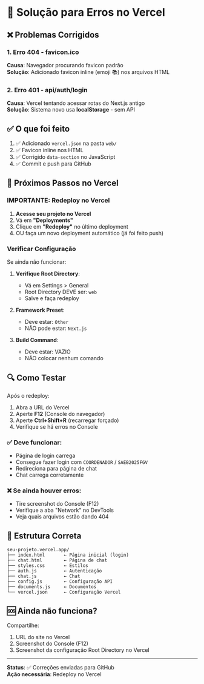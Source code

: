 # 🔧 Solução para Erros no Vercel

## ❌ Problemas Corrigidos

### 1. Erro 404 - favicon.ico
**Causa**: Navegador procurando favicon padrão  
**Solução**: Adicionado favicon inline (emoji 📚) nos arquivos HTML

### 2. Erro 401 - api/auth/login
**Causa**: Vercel tentando acessar rotas do Next.js antigo  
**Solução**: Sistema novo usa **localStorage** - sem API

## ✅ O que foi feito

1. ✅ Adicionado `vercel.json` na pasta `web/`
2. ✅ Favicon inline nos HTML
3. ✅ Corrigido `data-section` no JavaScript
4. ✅ Commit e push para GitHub

## 🚀 Próximos Passos no Vercel

### IMPORTANTE: Redeploy no Vercel

1. **Acesse seu projeto no Vercel**
2. Vá em **"Deployments"**
3. Clique em **"Redeploy"** no último deployment
4. OU faça um novo deployment automático (já foi feito push)

### Verificar Configuração

Se ainda não funcionar:

1. **Verifique Root Directory**:
   - Vá em Settings > General
   - Root Directory DEVE ser: `web`
   - Salve e faça redeploy

2. **Framework Preset**:
   - Deve estar: `Other`
   - NÃO pode estar: `Next.js`

3. **Build Command**:
   - Deve estar: VAZIO
   - NÃO colocar nenhum comando

## 🔍 Como Testar

Após o redeploy:

1. Abra a URL do Vercel
2. Aperte **F12** (Console do navegador)
3. Aperte **Ctrl+Shift+R** (recarregar forçado)
4. Verifique se há erros no Console

### ✅ Deve funcionar:
- Página de login carrega
- Consegue fazer login com `COORDENADOR` / `SAEB2025FGV`
- Redireciona para página de chat
- Chat carrega corretamente

### ❌ Se ainda houver erros:
- Tire screenshot do Console (F12)
- Verifique a aba "Network" no DevTools
- Veja quais arquivos estão dando 404

## 📝 Estrutura Correta

```
seu-projeto.vercel.app/
├── index.html       ← Página inicial (login)
├── chat.html        ← Página de chat
├── styles.css       ← Estilos
├── auth.js          ← Autenticação
├── chat.js          ← Chat
├── config.js        ← Configuração API
├── documents.js     ← Documentos
└── vercel.json      ← Configuração Vercel
```

## 🆘 Ainda não funciona?

Compartilhe:
1. URL do site no Vercel
2. Screenshot do Console (F12)
3. Screenshot da configuração Root Directory no Vercel

---

**Status**: ✅ Correções enviadas para GitHub  
**Ação necessária**: Redeploy no Vercel
